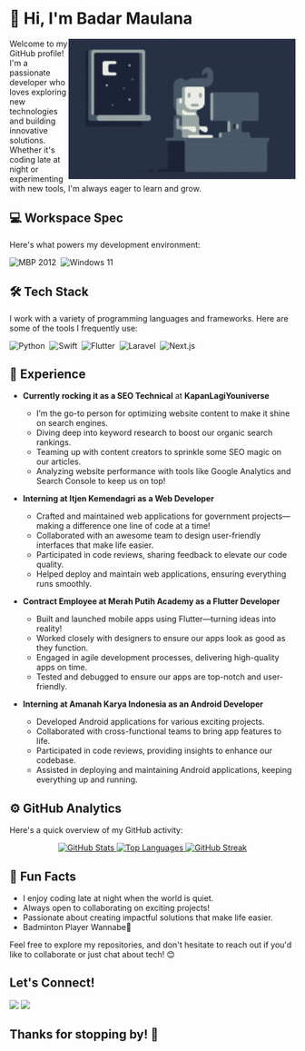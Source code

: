 # 👋 Hi, I'm Badar Maulana
<img alt="Night Coding" src="https://raw.githubusercontent.com/AVS1508/AVS1508/master/assets/Night-Coding.gif" align="right" width="400"/> 
Welcome to my GitHub profile! I'm a passionate developer who loves exploring new technologies and building innovative solutions. Whether it's coding late at night or experimenting with new tools, I'm always eager to learn and grow.

## 💻 Workspace Spec
Here's what powers my development environment:
<p>
  <img src="https://img.shields.io/badge/MBP_2012-05122A?style=flat&logo=apple&logoColor=88E0EF" alt="MBP 2012"/>&nbsp;
  <img src="https://img.shields.io/badge/Windows_11-05122A?style=flat&logo=windows&logoColor=88E0EF" alt="Windows 11"/>&nbsp;
</p>

## 🛠 Tech Stack
I work with a variety of programming languages and frameworks. Here are some of the tools I frequently use:
<p>
  <img src="https://img.shields.io/badge/-Python-05122A?style=flat&logo=python" alt="Python" />&nbsp;
  <img src="https://img.shields.io/badge/Swift-05122A?flat&logo=swift&logoColor=D06224" alt="Swift" />&nbsp;
  <img src="https://img.shields.io/badge/Flutter-05122A?style=flat&logo=flutter&logoColor=94B3FD" alt="Flutter" />&nbsp;
  <img src="https://img.shields.io/badge/Laravel-05122A?style=flat&logo=laravel&logoColor=FF2D20" alt="Laravel" />&nbsp;
  <img src="https://img.shields.io/badge/Next.js-05122A?style=flat&logo=next.js&logoColor=FFFFFF" alt="Next.js" />
</p>

## 💼 Experience
* **Currently rocking it as a SEO Technical** at **KapanLagiYouniverse**
  - I’m the go-to person for optimizing website content to make it shine on search engines.
  - Diving deep into keyword research to boost our organic search rankings.
  - Teaming up with content creators to sprinkle some SEO magic on our articles.
  - Analyzing website performance with tools like Google Analytics and Search Console to keep us on top!

* **Interning at Itjen Kemendagri as a Web Developer**
  - Crafted and maintained web applications for government projects—making a difference one line of code at a time!
  - Collaborated with an awesome team to design user-friendly interfaces that make life easier.
  - Participated in code reviews, sharing feedback to elevate our code quality.
  - Helped deploy and maintain web applications, ensuring everything runs smoothly.

* **Contract Employee at Merah Putih Academy as a Flutter Developer**
  - Built and launched mobile apps using Flutter—turning ideas into reality!
  - Worked closely with designers to ensure our apps look as good as they function.
  - Engaged in agile development processes, delivering high-quality apps on time.
  - Tested and debugged to ensure our apps are top-notch and user-friendly.

* **Interning at Amanah Karya Indonesia as an Android Developer**
  - Developed Android applications for various exciting projects.
  - Collaborated with cross-functional teams to bring app features to life.
  - Participated in code reviews, providing insights to enhance our codebase.
  - Assisted in deploying and maintaining Android applications, keeping everything up and running.

## ⚙️ GitHub Analytics
Here's a quick overview of my GitHub activity:
<p align="center">
  <a href="https://github.com/badadarr">
    <img height="150em" src="https://github-readme-stats.vercel.app/api?username=badadarr&show_icons=true&theme=algolia&include_all_commits=true&count_private=true" alt="GitHub Stats" />
    <img height="150em" src="https://github-readme-stats-eight-theta.vercel.app/api/top-langs/?username=badadarr&layout=compact&langs_count=8&theme=algolia" alt="Top Languages" />
    <img height="150em" src="https://streak-stats.demolab.com/?user=badadarr" alt="GitHub Streak" />
  </a>
</p>

## 🌟 Fun Facts
* I enjoy coding late at night when the world is quiet.
* Always open to collaborating on exciting projects!
* Passionate about creating impactful solutions that make life easier.
* Badminton Player Wannabe🏸

Feel free to explore my repositories, and don't hesitate to reach out if you'd like to collaborate or just chat about tech! 😊

## Let's Connect!
<p>
  <a href="https://linkedin.com/in/badadarrs"><img src="https://img.shields.io/badge/-LinkedIn-0077B5?style=flat&logo=Linkedin&logoColor=white"/></a>
  <a href="https://www.instagram.com/mbadarre/"><img src="https://img.shields.io/badge/-Instagram-E4405F?style=flat&logo=Instagram&logoColor=white"/></a>
</p>

## Thanks for stopping by! 🚀

